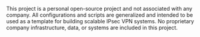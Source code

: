 This project is a personal open-source project and not associated with any company. All configurations and scripts are generalized and intended to be used as a template for building scalable IPsec VPN systems. No proprietary company infrastructure, data, or systems are included in this project.
